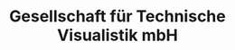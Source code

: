 ---
title: Gesellschaft für Technische Visualistik mbH
link: https://visualistik.de
status: active
description: Co-founder and shareholder of the company
---